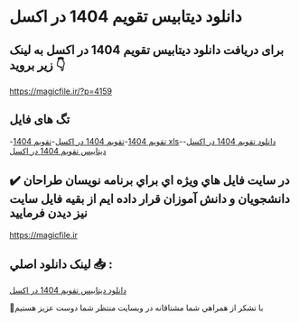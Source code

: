 # دانلود دیتابیس تقویم 1404 در اکسل

## برای دریافت دانلود دیتابیس تقویم 1404 در اکسل به لینک زیر بروید 👇

https://magicfile.ir/?p=4159

## تگ های فایل

-[تقویم 1404](https://magicfile.ir/product/%d8%af%db%8c%d8%aa%d8%a7%d8%a8%db%8c%d8%b3-%d8%aa%d9%82%d9%88%db%8c%d9%85-1404-%d8%af%d8%b1-%d8%a7%da%a9%d8%b3%d9%84/)-[تقویم 1404 در اکسل](https://magicfile.ir/product/%d8%af%db%8c%d8%aa%d8%a7%d8%a8%db%8c%d8%b3-%d8%aa%d9%82%d9%88%db%8c%d9%85-1404-%d8%af%d8%b1-%d8%a7%da%a9%d8%b3%d9%84/)-[تقویم 1404 xls](https://magicfile.ir/product/%d8%af%db%8c%d8%aa%d8%a7%d8%a8%db%8c%d8%b3-%d8%aa%d9%82%d9%88%db%8c%d9%85-1404-%d8%af%d8%b1-%d8%a7%da%a9%d8%b3%d9%84/)-[دانلود تقویم 1404 در اکسل](https://magicfile.ir/product/%d8%af%db%8c%d8%aa%d8%a7%d8%a8%db%8c%d8%b3-%d8%aa%d9%82%d9%88%db%8c%d9%85-1404-%d8%af%d8%b1-%d8%a7%da%a9%d8%b3%d9%84/)-[دیتابیس تقویم 1404 در اکسل](https://magicfile.ir/product/%d8%af%db%8c%d8%aa%d8%a7%d8%a8%db%8c%d8%b3-%d8%aa%d9%82%d9%88%db%8c%d9%85-1404-%d8%af%d8%b1-%d8%a7%da%a9%d8%b3%d9%84/)

## ✔️ در سايت فايل هاي ويژه اي براي برنامه نويسان طراحان دانشجويان و دانش آموزان قرار داده ايم از بقيه فايل سايت نيز ديدن فرماييد

https://magicfile.ir


## لينک دانلود اصلي 📥 :

[دانلود دیتابیس تقویم 1404 در اکسل](https://magicfile.ir/product/%d8%af%db%8c%d8%aa%d8%a7%d8%a8%db%8c%d8%b3-%d8%aa%d9%82%d9%88%db%8c%d9%85-1404-%d8%af%d8%b1-%d8%a7%da%a9%d8%b3%d9%84/) 


🙏با تشکر از همراهي شما مشتاقانه در وبسایت منتظر شما دوست عزیز هستیم

